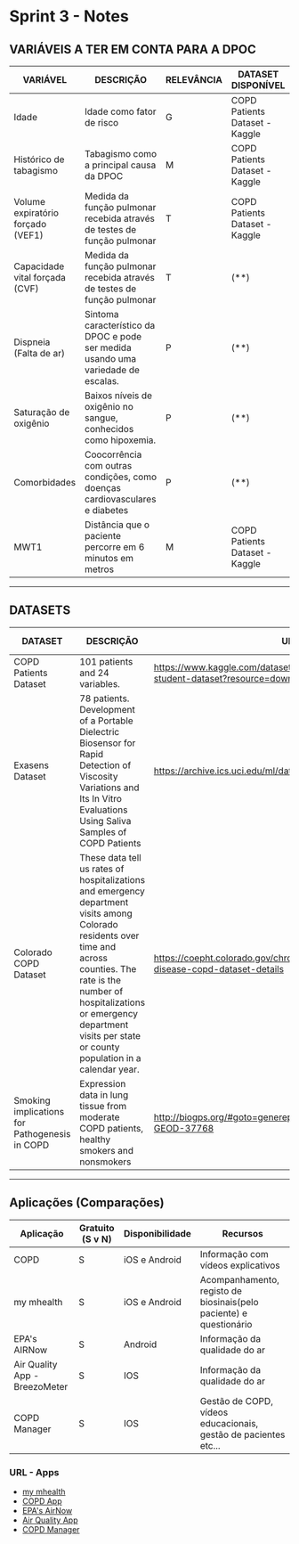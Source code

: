 # Sprint 3 - Notes 


## VARIÁVEIS A TER EM CONTA PARA A DPOC

VARIÁVEL                              | DESCRIÇÃO                                                                         | RELEVÂNCIA | DATASET DISPONÍVEL
---------------------------------     | --------------------------------------------------------------------------------- | ---------- | ------------------
Idade                                 | Idade como fator de risco                                                         | G          | COPD Patients Dataset - Kaggle
Histórico de tabagismo                | Tabagismo como a principal causa da DPOC                                          | M          | COPD Patients Dataset - Kaggle
Volume expiratório forçado (VEF1)     | Medida da função pulmonar recebida através de testes de função pulmonar           | T          | COPD Patients Dataset - Kaggle
Capacidade vital forçada (CVF)        | Medida da função pulmonar recebida através de testes de função pulmonar           | T          | (**)
Dispneia (Falta de ar)                | Sintoma característico da DPOC e pode ser medida usando uma variedade de escalas. | P          | (**)
Saturação de oxigênio                 | Baixos níveis de oxigênio no sangue, conhecidos como hipoxemia.                   | P          | (**)
Comorbidades                          | Coocorrência com outras condições, como doenças cardiovasculares e diabetes       | P          | (**)
MWT1                                  | Distância que o paciente percorre em 6 minutos em metros                          | M          | COPD Patients Dataset - Kaggle

-------------------------------
## DATASETS

DATASET               | DESCRIÇÃO                       | URL                                                                                    | TIPOS DE APLICAÇÃO 
----------------------|-------------------------------- | -------------------------------------------------------------------------------------- | ------------------
COPD Patients Dataset |  101 patients and 24 variables. | https://www.kaggle.com/datasets/prakharrathi25/copd-student-dataset?resource=download  | M
Exasens Dataset                                 | 78 patients. Development of a Portable Dielectric Biosensor for Rapid Detection of Viscosity Variations and Its In Vitro Evaluations Using Saliva Samples of COPD Patients                        | https://archive.ics.uci.edu/ml/datasets/Exasens | M , P
Colorado COPD Dataset                           | These data tell us rates of hospitalizations and emergency department visits among Colorado residents over time and across counties. The rate is the number of hospitalizations or emergency department visits per state or county population in a calendar year.    |  https://coepht.colorado.gov/chronic-obstructive-pulmonary-disease-copd-dataset-details   |      G
Smoking implications for Pathogenesis in COPD   | Expression data in lung tissue from moderate COPD patients, healthy smokers and nonsmokers   | http://biogps.org/#goto=genereport&id=1017&show_dataset=E-GEOD-37768 | P, T



-------------------------------
## Aplicações (Comparações)

Aplicação            | Gratuito (S v N) | Disponibilidade |  Recursos
-------------------- | ---------------- | --------------- | -------------------
COPD                 | S                | iOS e Android   | Informação com vídeos explicativos
my mhealth           | S                | iOS e Android   | Acompanhamento, registo de biosinais(pelo paciente) e questionário
EPA's AIRNow         |S                 | Android         | Informação da qualidade do ar
Air Quality App - BreezoMeter  |S       | IOS         | Informação da qualidade do ar
COPD Manager         |S                 | IOS           | Gestão de COPD, vídeos educacionais, gestão de pacientes etc...


### URL - Apps
* [my mhealth](https://mymhealth-email-resources.s3.eu-west-2.amazonaws.com/media/copd/myCOPD+-+Short+Patient+Video+-+MYMC-%5B0009%5D%5BMAR%5D%5B20%5D.mp4)
* [COPD App](https://play.google.com/store/apps/details?id=com.focusmedica.ud.copd&hl=pt_PT)
* [EPA's AirNow](https://play.google.com/store/apps/details?id=com.saic.airnow&hl=en&gl=US&pli=1)
* [Air Quality App](https://apps.apple.com/us/app/air-quality-app-breezometer/id989623380)
* [COPD Manager](https://apps.apple.com/us/app/copd-manager/id875482616?platform=iphone)
